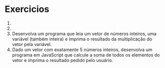 # Exercicios

<ol>
    <li></li>
    <li></li>
    <li>Desenvolva um programa que leia um vetor de números inteiros, uma variável (também inteira) e imprima o resultado da multiplicação do vetor pela variável.</li>
    <li>Dado um vetor com exatamente 5 números inteiros, desenvolva um programa em JavaScript que calcule a soma de todos os elementos do vetor e imprima o resultado pedido pelo usuário.</li>
</ol>